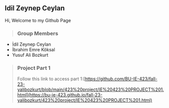 ## Idil Zeynep Ceylan
Hi, 
Welcome to my Github Page

> ### Group Members
- İdil Zeynep Ceylan
- İbrahim Emre Köksal
- Yusuf Ali Bozkurt 

> ### Project Part 1
> Follow this link to access part 1:[https://github.com/BU-IE-423/fall-23-yalibozkurt/blob/main/423%20project/IE%20423%20PROJECT%201.html](https://bu-ie-423.github.io/fall-23-yalibozkurt/423%20project/IE%20423%20PROJECT%201.html)
